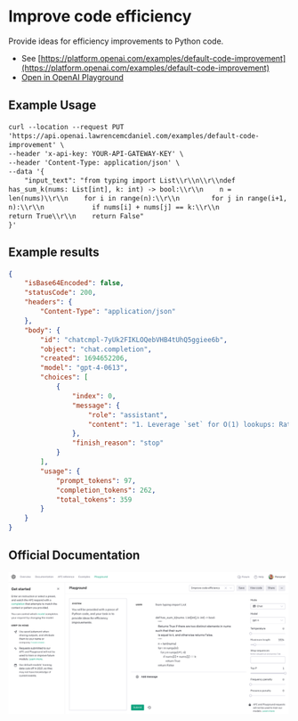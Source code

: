 # Improve code efficiency

Provide ideas for efficiency improvements to Python code.

- See [https://platform.openai.com/examples/default-code-improvement](https://platform.openai.com/examples/default-code-improvement)
- [Open in OpenAI Playground](https://platform.openai.com/playground/p/default-code-improvement)

## Example Usage

```console
curl --location --request PUT 'https://api.openai.lawrencemcdaniel.com/examples/default-code-improvement' \
--header 'x-api-key: YOUR-API-GATEWAY-KEY' \
--header 'Content-Type: application/json' \
--data '{
    "input_text": "from typing import List\\r\\n\\r\\ndef has_sum_k(nums: List[int], k: int) -> bool:\\r\\n    n = len(nums)\\r\\n    for i in range(n):\\r\\n        for j in range(i+1, n):\\r\\n            if nums[i] + nums[j] == k:\\r\\n                return True\\r\\n    return False"
}'
```

## Example results

```json
{
    "isBase64Encoded": false,
    "statusCode": 200,
    "headers": {
        "Content-Type": "application/json"
    },
    "body": {
        "id": "chatcmpl-7yUk2FIKLOQebVHB4tUhQ5ggiee6b",
        "object": "chat.completion",
        "created": 1694652206,
        "model": "gpt-4-0613",
        "choices": [
            {
                "index": 0,
                "message": {
                    "role": "assistant",
                    "content": "1. Leverage `set` for O(1) lookups: Rather than performing a linear scan on the list for each element, which leads to O(n^2) complexity, we can use a set to store the numbers as we process them. Every time when we look at a new number, we can check if there's a number previously stored in the set such that the two numbers sum up to `k`. This approach has O(n) time complexity.\n\n2. Avoid unnecessary typecasting: In this case, Python type hints were used correctly and there's no unnecessary typecasting, but it's worth mentioning as a general efficiency improvement tip. Unnecessary typecasting can be a costly operation, it's better to avoid it where possible.\n\nHere's the proposed improvement:\n\n```python\nfrom typing import List\n\ndef has_sum_k(nums: List[int], k: int) -> bool:\n    seen = set()\n    for num in nums:\n        if k - num in seen:\n            return True\n        seen.add(num)\n    return False\n```\nThis version of the code accomplishes the same goal with better time complexity: it reduces from O(n^2) to O(n). The space complexity is O(n), as in worst case scenario the set will store all unique elements."
                },
                "finish_reason": "stop"
            }
        ],
        "usage": {
            "prompt_tokens": 97,
            "completion_tokens": 262,
            "total_tokens": 359
        }
    }
}
```

## Official Documentation

![OpenAI Playground](https://raw.githubusercontent.com/FullStackWithLawrence/aws-openai/main/doc/examples/example-19-code-improvement.png "OpenAI Playground")
